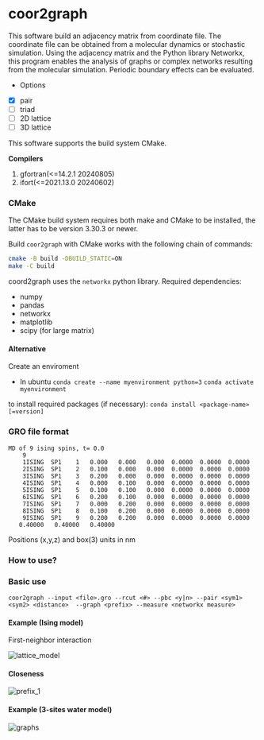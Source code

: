# coor2graph
This software build an adjacency matrix from coordinate file. The coordinate file can be obtained from a molecular dynamics or stochastic simulation. 
Using the adjacency matrix and the Python library Networkx, this program enables the analysis of graphs or complex networks resulting from the molecular simulation.
Periodic boundary effects can be evaluated.

* Options
- [x] pair
- [ ] triad
- [ ] 2D lattice
- [ ] 3D lattice

This software supports the build system CMake.

**Compilers**
1. gfortran(<=14.2.1 20240805)
2. ifort(<=2021.13.0 20240602)

### CMake

The CMake build system requires both make and CMake to be installed, the latter has to be version 3.30.3 or newer.

Build `coor2graph` with CMake works with the following chain of commands:

```bash
cmake -B build -DBUILD_STATIC=ON
make -C build
```

coord2graph uses the `networkx` python library. Required dependencies:
* numpy
* pandas
* networkx
* matplotlib
* scipy (for large matrix)

#### Alternative
Create an enviroment
* In ubuntu
```conda create --name myenvironment python=3```
```conda activate myenvironment```

to install required packages (if necessary): 
```conda install <package-name>[=version]```

### GRO file format
```
MD of 9 ising spins, t= 0.0
    9
    1ISING  SP1    1   0.000   0.000   0.000  0.0000  0.0000  0.0000
    2ISING  SP1    2   0.100   0.000   0.000  0.0000  0.0000  0.0000
    3ISING  SP1    3   0.200   0.000   0.000  0.0000  0.0000  0.0000
    4ISING  SP1    4   0.000   0.100   0.000  0.0000  0.0000  0.0000
    5ISING  SP1    5   0.100   0.100   0.000  0.0000  0.0000  0.0000
    6ISING  SP1    6   0.200   0.100   0.000  0.0000  0.0000  0.0000
    7ISING  SP1    7   0.000   0.200   0.000  0.0000  0.0000  0.0000
    8ISING  SP1    8   0.100   0.200   0.000  0.0000  0.0000  0.0000
    9ISING  SP1    9   0.200   0.200   0.000  0.0000  0.0000  0.0000
   0.40000   0.40000   0.40000
```
Positions (x,y,z) and box(3) units in nm

### How to use?

### Basic use
```coor2graph --input <file>.gro --rcut <#> --pbc <y|n> --pair <sym1> <sym2> <distance>  --graph <prefix> --measure <networkx measure>```

#### Example (Ising model)
First-neighbor interaction

![lattice_model](https://github.com/user-attachments/assets/d167f95e-ea9a-4b8c-b741-99ee7b053892)

#### Closeness 
![prefix_1](https://github.com/user-attachments/assets/56d2b87c-0d38-4e54-bbb4-07c52ec8ce49)



#### Example (3-sites water model)
![graphs](https://github.com/user-attachments/assets/c34049fb-dfe1-4a94-82e4-0a49088c6b3c)




